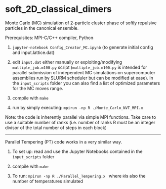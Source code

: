 # soft_2D_classical_dimers
 Monte Carlo (MC) simulation of 2-particle cluster phase of softly repulsive particles in the canonical ensemble.
 
 Prerequisites: MPI-C/C++ compiler,  Python

1) `jupyter-notebook Config_Creator_MC.ipynb`
(to generate initial config and input.lattice.dat)

2) edit `input.dat` either manually or exploiting/modifying `multiple_job.m100.py` script
(`multiple_job.m100.py` is intended for parallel submission of independent MC simulations on supercomputer assemblies run by SLURM scheduler but can be modified at ease). In the `input_scripts` folder you can also find a list of optimized parameters for the MC moves range.

3) compile with `make`

4) run by simply executing:  `mpirun -np R ./Monte_Carlo_NVT_MPI.x `

Note: the code is inherently parallel via simple MPI functions. Take care to use a suitable number of ranks (i.e. number of ranks R must be an integer divisor of the total number of steps in each block)

-----------------------------------------------

Parallel Tempering (PT) code works in a very similar way.

1) To set up: read and use the Jupyter Notebooks contained in the `input_scripts` folder

2) compile with `make`

3) To run:  `mpirun -np R ./Parallel_Tempering.x ` where `R`is also the number of temperatures simulated
